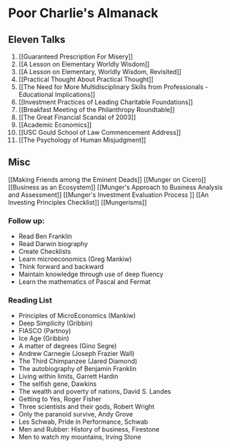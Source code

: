 # Poor Charlie's Almanack

## Eleven Talks
1. [[Guaranteed Prescription For Misery]]
2. [[A Lesson on Elementary Worldly Wisdom]]
3. [[A Lesson on Elementary, Worldly Wisdom, Revisited]]
4. [[Practical Thought About Practical Thought]]
5. [[The Need for More Multidisciplinary Skills from Professionals - Educational Implications]]
6. [[Investment Practices of Leading Charitable Foundations]]
7. [[Breakfast Meeting of the Philanthropy Roundtable]]
8. [[The Great Financial Scandal of 2003]]
9. [[Academic Economics]]
10. [[USC Gould School of Law Commencement Address]]
11. [[The Psychology of Human Misjudgment]]

## Misc

[[Making Friends among the Eminent Deads]]
[[Munger on Cicero]]
[[Business as an Ecosystem]]
[[Munger's Approach to Business Analysis and Assessment]]
[[Munger's Investment Evaluation Process ]]
[[An Investing Principles Checklist]]
[[Mungerisms]]


### Follow up:
- Read Ben Franklin
- Read Darwin biography
- Create Checklists
- Learn microeconomics (Greg Mankiw)
- Think forward and backward
- Maintain knowledge through use of deep fluency
- Learn the mathematics of Pascal and Fermat


### Reading List
- Principles of MicroEconomics (Mankiw)
- Deep Simplicity (Gribbin)
- FIASCO (Partnoy)
- Ice Age (Gribbin)
- A matter of degrees (Gino Segre)
- Andrew Carnegie (Joseph Frazier Wall)
- The Third Chimpanzee (Jared Diamond)
- The autobiography of Benjamin Franklin
- Living within limits, Garrett Hardin
- The selfish gene, Dawkins
- The wealth and poverty of nations, David S. Landes
- Getting to Yes, Roger Fisher
- Three scientists and their gods, Robert Wright
- Only the paranoid survive, Andy Grove
- Les Schwab, Pride in Performance, Schwab
- Men and Rubber: History of business, Firestone
- Men to watch my mountains, Irving Stone
